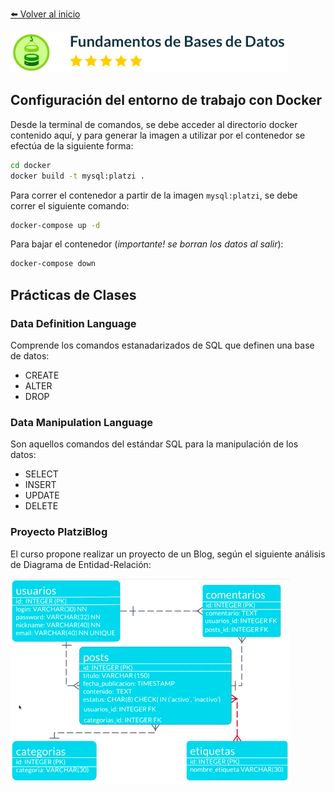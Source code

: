 [:arrow_left: Volver al inicio](../README.md)

![Fundamentos de Bases de Datos](../images/Fundamentos-Bases-de-Datos.png)
## Configuración del entorno de trabajo con Docker
Desde la terminal de comandos, se debe acceder al directorio docker contenido aquí, y para generar la imagen a utilizar por el contenedor se efectúa de la siguiente forma:
```bash
cd docker
docker build -t mysql:platzi .
```
Para correr el contenedor a partir de la imagen `mysql:platzi`, se debe correr el siguiente comando:
```bash
docker-compose up -d
```
Para bajar el contenedor (_importante! se borran los datos al salir_):
```bash
docker-compose down
```
## Prácticas de Clases
### Data Definition Language
Comprende los comandos estanadarizados de SQL que definen una base de datos:
* CREATE
* ALTER
* DROP
### Data Manipulation Language
Son aquellos comandos del estándar SQL para la manipulación de los datos:
* SELECT
* INSERT
* UPDATE
* DELETE
### Proyecto PlatziBlog
El curso propone realizar un proyecto de un Blog, según el siguiente análisis de Diagrama de Entidad-Relación:

![Diagrama PlatziBlog](../images/Diagrama-PlatziBlog.png)